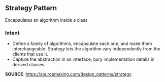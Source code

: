 ## Strategy Pattern
Encapsulates an algorithm inside a class

### Intent
- Define a family of algorithms, encapsulate each one, and make them interchangeable. Strategy lets the algorithm vary independently from the clients that use it.
- Capture the abstraction in an interface, bury implementation details in derived classes.

**SOURCE**: https://sourcemaking.com/design_patterns/strategy
